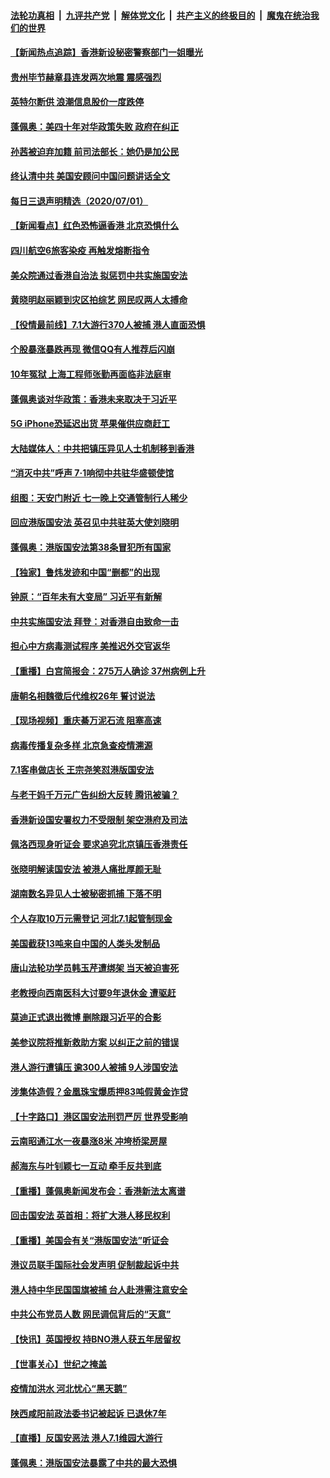####  [法轮功真相](../../../../basic/blob/master/README.md?t=07021402) &nbsp;|&nbsp; [九评共产党](../../../../9ping.md/blob/master/README.md?t=07021402) &nbsp;|&nbsp; [解体党文化](../../../../jtdwh.md/blob/master/README.md?t=07021402)  &nbsp;|&nbsp; [共产主义的终极目的](../../../../gczydzjmd.md/blob/master/README.md?t=07021402) &nbsp;|&nbsp; [魔鬼在统治我们的世界](../../../../mgztzwmdsj.md/blob/master/README.md?t=07021402) 

#### [【新闻热点追踪】香港新设秘密警察部门一姐曝光](../pages/nsc413/n12226491.md?t=07021402) 


#### [贵州毕节赫章县连发两次地震 震感强烈](../pages/nsc413/n12226452.md?t=07021402) 

#### [英特尔断供 浪潮信息股价一度跌停](../pages/nsc413/n12225887.md?t=07021402) 

#### [蓬佩奥：美四十年对华政策失败 政府在纠正](../pages/nsc413/n12226169.md?t=07021402) 

#### [孙茜被迫弃加籍 前司法部长：她仍是加公民](../pages/nsc413/n12225823.md?t=07021402) 

#### [终认清中共 美国安顾问中国问题讲话全文](../pages/nsc413/n12225398.md?t=07021402) 

#### [每日三退声明精选（2020/07/01）](../pages/nsc413/n12226168.md?t=07021402) 

#### [【新闻看点】红色恐怖逼香港 北京恐惧什么](../pages/nsc413/n12225821.md?t=07021402) 

#### [四川航空6旅客染疫 再触发熔断指令](../pages/nsc413/n12226009.md?t=07021402) 

#### [美众院通过香港自治法 拟惩罚中共实施国安法](../pages/nsc413/n12225765.md?t=07021402) 

#### [黄晓明赵丽颖到灾区拍综艺 网民叹两人太搏命](../pages/nsc413/n12225699.md?t=07021402) 

#### [【役情最前线】7.1大游行370人被捕 港人直面恐惧](../pages/nsc413/n12225405.md?t=07021402) 

#### [个股暴涨暴跌再现 微信QQ有人推荐后闪崩](../pages/nsc413/n12225389.md?t=07021402) 

#### [10年冤狱 上海工程师张勤再面临非法庭审](../pages/nsc413/n12225582.md?t=07021402) 

#### [蓬佩奥谈对华政策：香港未来取决于习近平](../pages/nsc413/n12225535.md?t=07021402) 

#### [5G iPhone恐延迟出货 苹果催供应商赶工](../pages/nsc413/n12225657.md?t=07021402) 

#### [大陆媒体人：中共把镇压异见人士机制移到香港](../pages/nsc413/n12225433.md?t=07021402) 

#### [“消灭中共”呼声 7·1响彻中共驻华盛顿使馆](../pages/nsc413/n12225652.md?t=07021402) 

#### [组图：天安门附近 七一晚上交通管制行人稀少](../pages/nsc413/n12225533.md?t=07021402) 

#### [回应港版国安法 英召见中共驻英大使刘晓明](../pages/nsc413/n12225641.md?t=07021402) 

#### [蓬佩奥：港版国安法第38条冒犯所有国家](../pages/nsc413/n12225492.md?t=07021402) 

#### [【独家】鲁炜发迹和中国“删都”的出现](../pages/nsc413/n12210635.md?t=07021402) 

#### [钟原：“百年未有大变局” 习近平有新解](../pages/nsc413/n12225609.md?t=07021402) 

#### [中共实施国安法 拜登：对香港自由致命一击](../pages/nsc413/n12225488.md?t=07021402) 

#### [担心中方病毒测试程序 美推迟外交官返华](../pages/nsc413/n12225504.md?t=07021402) 

#### [【重播】白宫简报会：275万人确诊 37州病例上升](../pages/nsc413/n12225524.md?t=07021402) 

#### [唐朝名相魏徵后代维权26年 誓讨说法](../pages/nsc413/n12225495.md?t=07021402) 

#### [【现场视频】重庆綦万泥石流 阻塞高速](../pages/nsc413/n12225534.md?t=07021402) 

#### [病毒传播复杂多样 北京急查疫情溯源](../pages/nsc413/n12222018.md?t=07021402) 

#### [7.1客串做店长 王宗尧笑怼港版国安法](../pages/nsc413/n12225283.md?t=07021402) 

#### [与老干妈千万元广告纠纷大反转 腾讯被骗？](../pages/nsc413/n12225372.md?t=07021402) 

#### [香港新设国安署权力不受限制 架空港府及司法](../pages/nsc413/n12225035.md?t=07021402) 

#### [佩洛西现身听证会 要求追究北京镇压香港责任](../pages/nsc413/n12225292.md?t=07021402) 

#### [张晓明解读国安法 被港人痛批厚颜无耻](../pages/nsc413/n12225081.md?t=07021402) 

#### [湖南数名异见人士被秘密抓捕 下落不明](../pages/nsc413/n12224565.md?t=07021402) 

#### [个人存取10万元需登记 河北7.1起管制现金](../pages/nsc413/n12225013.md?t=07021402) 

#### [美国截获13吨来自中国的人类头发制品](../pages/nsc413/n12225251.md?t=07021402) 

#### [唐山法轮功学员韩玉芹遭绑架 当天被迫害死](../pages/nsc413/n12224379.md?t=07021402) 

#### [老教授向西南医科大讨要9年退休金 遭驱赶](../pages/nsc413/n12221926.md?t=07021402) 

#### [莫迪正式退出微博 删除跟习近平的合影](../pages/nsc413/n12225068.md?t=07021402) 

#### [美参议院将推新救助方案 以纠正之前的错误](../pages/nsc413/n12224957.md?t=07021402) 

#### [港人游行遭镇压 逾300人被捕 9人涉国安法](../pages/nsc413/n12225008.md?t=07021402) 

#### [涉集体造假？金凰珠宝爆质押83吨假黄金诈贷](../pages/nsc413/n12224571.md?t=07021402) 

#### [【十字路口】港区国安法刑罚严厉 世界受影响](../pages/nsc413/n12223339.md?t=07021402) 

#### [云南昭通江水一夜暴涨8米 冲垮桥梁房屋](../pages/nsc413/n12224735.md?t=07021402) 

#### [郝海东与叶钊颖七一互动 牵手反共到底](../pages/nsc413/n12224330.md?t=07021402) 

#### [【重播】蓬佩奥新闻发布会：香港新法太离谱](../pages/nsc413/n12224924.md?t=07021402) 

#### [回击国安法 英首相：将扩大港人移民权利](../pages/nsc413/n12224764.md?t=07021402) 

#### [【重播】美国会有关“港版国安法”听证会](../pages/nsc413/n12223128.md?t=07021402) 

#### [港议员联手国际社会发声明 促制裁起诉中共](../pages/nsc413/n12224652.md?t=07021402) 

#### [港人持中华民国国旗被捕 台人赴港需注意安全](../pages/nsc413/n12224335.md?t=07021402) 

#### [中共公布党员人数 网民调侃背后的“天意”](../pages/nsc413/n12224511.md?t=07021402) 

#### [【快讯】英国授权 持BNO港人获五年居留权](../pages/nsc413/n12224889.md?t=07021402) 

#### [【世事关心】世纪之掩盖](../pages/nsc413/n12223498.md?t=07021402) 

#### [疫情加洪水 河北忧心“黑天鹅”](../pages/nsc413/n12223344.md?t=07021402) 

#### [陕西咸阳前政法委书记被起诉 已退休7年](../pages/nsc413/n12224538.md?t=07021402) 

#### [【直播】反国安恶法 港人7.1维园大游行](../pages/nsc413/n12219819.md?t=07021402) 


#### [蓬佩奥：港版国安法暴露了中共的最大恐惧](../pages/nsc413/n12224268.md?t=07021402) 

